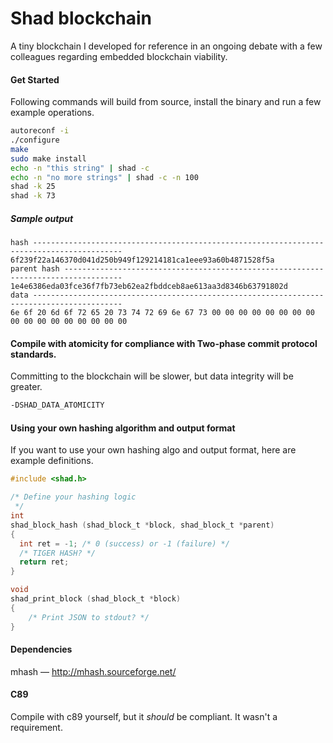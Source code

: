# Shad blockchain
A tiny blockchain I developed for reference in an ongoing debate with a few colleagues regarding embedded blockchain viability.

#### Get Started
Following commands will build from source, install the binary and run a few example operations.
```sh
autoreconf -i
./configure
make
sudo make install
echo -n "this string" | shad -c
echo -n "no more strings" | shad -c -n 100
shad -k 25
shad -k 73
```

##### Sample output
```
hash ------------------------------------------------------------------------------------------
6f239f22a146370d041d250b949f129214181ca1eee93a60b4871528f5a
parent hash -----------------------------------------------------------------------------------
1e4e6386eda03fce36f7fb73eb62ea2fbddceb8ae613aa3d8346b63791802d
data ------------------------------------------------------------------------------------------
6e 6f 20 6d 6f 72 65 20 73 74 72 69 6e 67 73 00 00 00 00 00 00 00 00 00 00 00 00 00 00 00 00 00
```

#### Compile with atomicity for compliance with Two-phase commit protocol standards.
Committing to the blockchain will be slower, but data integrity will be greater.
```sh
-DSHAD_DATA_ATOMICITY
```

#### Using your own hashing algorithm and output format
If you want to use your own hashing algo and output format, here are example definitions.
```c
#include <shad.h>

/* Define your hashing logic
 */
int
shad_block_hash (shad_block_t *block, shad_block_t *parent)
{
  int ret = -1; /* 0 (success) or -1 (failure) */
  /* TIGER HASH? */
  return ret;
}

void
shad_print_block (shad_block_t *block)
{
    /* Print JSON to stdout? */
}
```

#### Dependencies
mhash &mdash; http://mhash.sourceforge.net/

#### C89
Compile with c89 yourself, but it _should_ be compliant. It wasn't a requirement.
